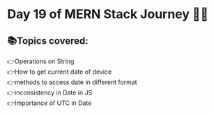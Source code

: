# Day 19 of MERN Stack Journey 🚌✅
## 📚Topics covered:
👉Operations on String  
👉How to get current date of device  
👉methods to access date in different format  
👉inconsistency in Date in JS  
👉Importance of UTC in Date
